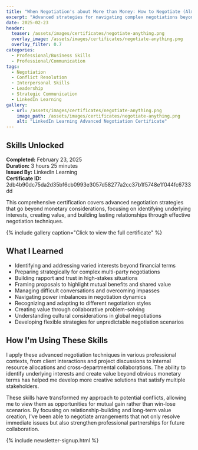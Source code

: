 ```yaml
---
title: "When Negotiation's about More than Money: How to Negotiate (Almost) Anything"
excerpt: "Advanced strategies for navigating complex negotiations beyond financial terms to achieve mutually beneficial outcomes in any situation"
date: 2025-02-23
header:
  teaser: /assets/images/certificates/negotiate-anything.png
  overlay_image: /assets/images/certificates/negotiate-anything.png
  overlay_filter: 0.7
categories:
  - Professional/Business Skills
  - Professional/Communication
tags:
  - Negotiation
  - Conflict Resolution
  - Interpersonal Skills
  - Leadership
  - Strategic Communication
  - LinkedIn Learning
gallery:
  - url: /assets/images/certificates/negotiate-anything.png
    image_path: /assets/images/certificates/negotiate-anything.png
    alt: "LinkedIn Learning Advanced Negotiation Certificate"
---
```


## Skills Unlocked

**Completed:** February 23, 2025  
**Duration:** 3 hours 25 minutes  
**Issued By:** LinkedIn Learning  
**Certificate ID:** 2db4b90dc75da2d35bf6cb0993e3057d58277a2cc37b1f5748e1f044fc6733dd

This comprehensive certification covers advanced negotiation strategies that go beyond monetary considerations, focusing on identifying underlying interests, creating value, and building lasting relationships through effective negotiation techniques.

{% include gallery caption="Click to view the full certificate" %}

## What I Learned

* Identifying and addressing varied interests beyond financial terms
* Preparing strategically for complex multi-party negotiations
* Building rapport and trust in high-stakes situations
* Framing proposals to highlight mutual benefits and shared value
* Managing difficult conversations and overcoming impasses
* Navigating power imbalances in negotiation dynamics
* Recognizing and adapting to different negotiation styles
* Creating value through collaborative problem-solving
* Understanding cultural considerations in global negotiations
* Developing flexible strategies for unpredictable negotiation scenarios

## How I'm Using These Skills

I apply these advanced negotiation techniques in various professional contexts, from client interactions and project discussions to internal resource allocations and cross-departmental collaborations. The ability to identify underlying interests and create value beyond obvious monetary terms has helped me develop more creative solutions that satisfy multiple stakeholders.

These skills have transformed my approach to potential conflicts, allowing me to view them as opportunities for mutual gain rather than win-lose scenarios. By focusing on relationship-building and long-term value creation, I've been able to negotiate arrangements that not only resolve immediate issues but also strengthen professional partnerships for future collaboration.

{% include newsletter-signup.html %}